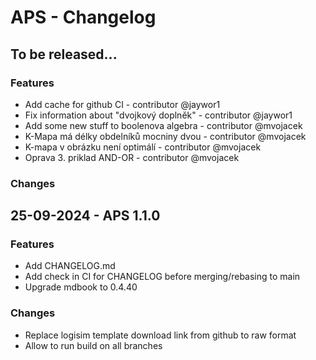 # APS - Changelog

## To be released...

### Features

- Add cache for github CI - contributor @jaywor1
- Fix information about "dvojkový doplněk" - contributor @jaywor1
- Add some new stuff to boolenova algebra - contributor @mvojacek
- K-Mapa má délky obdelníků mocniny dvou - contributor @mvojacek
- K-mapa v obrázku není optimálí - contributor @mvojacek
- Oprava 3. priklad AND-OR - contributor @mvojacek

### Changes

## 25-09-2024 - APS 1.1.0

### Features

- Add CHANGELOG.md
- Add check in CI for CHANGELOG before merging/rebasing to main
- Upgrade mdbook to 0.4.40

### Changes

- Replace logisim template download link from github to raw format
- Allow to run build on all branches
